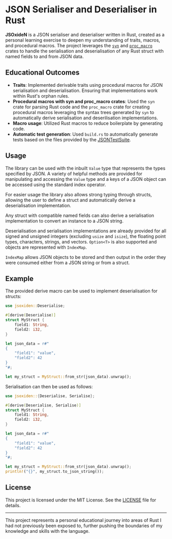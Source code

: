 # JSON Serialiser and Deserialiser in Rust

**JSOxideN** is a JSON serialiser and deserialiser written in Rust, created as a personal learning exercise to deepen my understanding of traits, macros, and procedural macros. The project leverages the [`syn`](https://github.com/dtolnay/syn) and [`proc_macro`](https://doc.rust-lang.org/proc_macro/) crates to handle the serialisation and deserialisation of any Rust struct with named fields to and from JSON data.

## Educational Outcomes

- **Traits**: Implemented derivable traits using procedural macros for JSON serialisation and deserialisation. Ensuring that implementations work within Rust's orphan rules.
- **Procedural macros with syn and proc_macro crates**: Used the `syn` crate for parsing Rust code and the `proc_macro` crate for creating procedural macros leveraging the syntax trees generated by `syn` to automatically derive serialisation and deserilisation implementations.
- **Macro usage**: Utilized Rust macros to reduce boilerplate by generating code.
- **Automatic test generation**: Used `build.rs` to automatically generate tests based on the files provided by the [JSONTestSuite](https://github.com/nst/JSONTestSuite).

## Usage

The library can be used with the inbuilt `Value` type that represents the types specified by JSON. A variety of helpful methods are provided for manipulating and accessing the `Value` type and a keys of a JSON object can be accessed using the standard index operator. 

For easier usage the library also allows strong typing through structs, allowing the user to define a struct and automatically derive a deserialisation implementation.

Any struct with compatible named fields can also derive a serialisation implementation to convert an instance to a JSON string.

Deserialisation and serialisation implementations are already provided for all signed and unsigned integers (excluding `usize` and `isize`), the floating point types, characters, strings, and vectors. `Option<T>` is also supported and objects are represented with `IndexMap`.

`IndexMap` allows JSON objects to be stored and then output in the order they were consumed either from a JSON string or from a struct.

## Example

The provided derive macro can be used to implement deserialisation for structs:

```rust
use jsoxiden::Deserialise;

#[derive(Deserialise)]
struct MyStruct {
    field1: String,
    field2: i32,
}

let json_data = r#"
{
    "field1": "value",
    "field2": 42
}
"#;

let my_struct = MyStruct::from_str(json_data).unwrap();
```

Serialisation can then be used as follows:

```rust
use jsoxiden::{Deserialise, Serialise};

#[derive(Deserialise, Serialise)]
struct MyStruct {
    field1: String,
    field2: i32,
}

let json_data = r#"
{
    "field1": "value",
    "field2": 42
}
"#;

let my_struct = MyStruct::from_str(json_data).unwrap();
println!("{}", my_struct.to_json_string());
```

## License

This project is licensed under the MIT License. See the [LICENSE](LICENSE) file for details.

---

This project represents a personal educational journey into areas of Rust I had not previously been exposed to, further pushing the boundaries of my knowledge and skills with the language.
